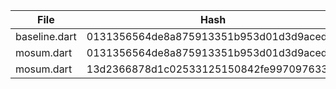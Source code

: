 | File | Hash | Time |
| -- | -- | -- |
| baseline.dart | 0131356564de8a875913351b953d01d3d9acedfb | 82.6MiB/s |
| mosum.dart | 0131356564de8a875913351b953d01d3d9acedfb | 212MiB/s | 
| mosum.dart | 13d2366878d1c02533125150842fe997097633ee | 219MiB/s |